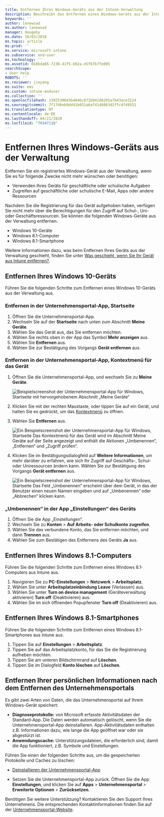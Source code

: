 ```yaml
---
title: Entfernen Ihres Windows-Geräts aus der Intune-Verwaltung
description: Beschreibt das Entfernen eines Windows-Geräts aus der Intune-Verwaltung
keywords: ''
author: lenewsad
ms.author: lanewsad
manager: dougeby
ms.date: 10/03/2018
ms.topic: article
ms.prod: ''
ms.service: microsoft-intune
ms.subservice: end-user
ms.technology: ''
ms.assetid: 018bda65-7238-41f5-b92a-e5f67b7fe085
searchScope:
- User help
ROBOTS: ''
ms.reviewer: jieyang
ms.suite: ems
ms.custom: intune-enduser
ms.collection: ''
ms.openlocfilehash: 1392530643b4846c871b942d8265a7b43ace3124
ms.sourcegitcommit: 7f17d6eb9dd41b031a6af4148863d2ffc4f49551
ms.translationtype: HT
ms.contentlocale: de-DE
ms.lasthandoff: 04/21/2020
ms.locfileid: "79347118"
---
```

# <a name="remove-your-windows-device-from-management"></a>Entfernen Ihres Windows-Geräts aus der Verwaltung

Entfernen Sie ein registriertes Windows-Gerät aus der Verwaltung, wenn Sie es für folgende Zwecke nicht mehr wünschen oder benötigen:  
* Verwenden Ihres Geräts für geschäftliche oder schulische Aufgaben 
* Zugreifen auf geschäftliche oder schulische E-Mail, Apps oder andere Ressourcen

Nachdem Sie die Registrierung für das Gerät aufgehoben haben, verfügen Sie nicht mehr über die Berechtigungen für den Zugriff auf Schul-, Uni- oder Geschäftsressourcen. Sie können die folgenden Windows-Geräte aus der Verwaltung entfernen.  
* Windows 10-Geräte 
* Windows 8.1-Computer
* Windows 8.1-Smartphone
 
Weitere Informationen dazu, was beim Entfernen Ihres Geräts aus der Verwaltung geschieht, finden Sie unter [Was geschieht, wenn Sie Ihr Gerät aus Intune entfernen?](what-happens-if-you-unenroll-your-device-from-intune-windows.md).  

## <a name="remove-your-windows-10-device"></a>Entfernen Ihres Windows 10-Geräts
Führen Sie die folgenden Schritte zum Entfernen eines Windows 10-Geräts aus der Verwaltung aus.

### <a name="remove-in-company-portal-app-home-page"></a>Entfernen in der Unternehmensportal-App, **Startseite**  

1. Öffnen Sie die Unternehmensportal-App.
2. Wechseln Sie auf der **Startseite** nach unten zum Abschnitt **Meine Geräte**.
3. Wählen Sie das Gerät aus, das Sie entfernen möchten.
3. Wählen Sie rechts oben in der App das Symbol **Mehr anzeigen** aus.
4. Wählen Sie **Entfernen** aus. 
5. Wählen Sie zur Bestätigung des Vorgangs **Gerät entfernen** aus.  

### <a name="remove-in-company-portal-app-device-context-menu"></a>Entfernen in der Unternehmensportal-App, Kontextmenü für das Gerät  

1. Öffnen Sie die Unternehmensportal-App, und wechseln Sie zu **Meine Geräte**.

    ![Beispielscreenshot der Unternehmensportal-App für Windows, Startseite mit hervorgehobenem Abschnitt „Meine Geräte“](./media/1809_CheckAccess_Context_Select_Device.png)

2. Klicken Sie mit der rechten Maustaste, oder tippen Sie auf ein Gerät, und halten Sie es gedrückt, um das [Kontextmenü](https://docs.microsoft.com//windows/uwp/design/controls-and-patterns/menus) zu öffnen.  

3. Wählen Sie **Entfernen** aus.  

    ![Ein Beispielscreenshot der Unternehmensportal-App für Windows, Startseite Das Kontextmenü für das Gerät wird im Abschnitt **Meine Geräte** auf der Seite angezeigt und enthält die Aktionen „Umbenennen“, „Entfernen“ und „Zugriff prüfen“.](./media/1809_DeviceContextMenu_Windows_CP.png)  

5. Klicken Sie im Bestätigungsdialogfeld auf **Weitere Informationen**, um mehr darüber zu erfahren, wie sich Ihr Zugriff auf Geschäfts-, Schul- oder Uniressourcen ändern kann. Wählen Sie zur Bestätigung des Vorgangs **Gerät entfernen** aus.   

     ![Ein Beispielscreenshot der Unternehmensportal-App für Windows, Startseite Das Feld „Umbenennen“ erscheint über dem Gerät, in das der Benutzer einen neuen Namen eingeben und auf „Umbenennen“ oder „Abbrechen“ klicken kann.](./media/1808_RemoveDevice_Popup.png)  


### <a name="remove-in-device-settings-app"></a>„Umbenennen“ in der App „Einstellungen“ des Geräts
1. Öffnen Sie die App „Einstellungen“. 
2. Wechseln Sie zu **Konten** > **Auf Arbeits- oder Schulkonto zugreifen**.
3. Wählen Sie das verbundene Konto, das Sie entfernen möchten, und dann **Trennen** aus.
4. Wählen Sie zum Bestätigen des Entfernens des Geräts **Ja** aus.

## <a name="remove-your-windows-81-computer"></a>Entfernen Ihres Windows 8.1-Computers
Führen Sie die folgenden Schritte zum Entfernen eines Windows 8.1-Computers aus Intune aus.

1. Navigieren Sie zu **PC-Einstellungen** > **Netzwerk** > **Arbeitsplatz**.
2. Wählen Sie unter **Arbeitsplatzeinbindung** **Leave** (Verlassen) aus.
3. Wählen Sie unter **Turn on device management** (Geräteverwaltung aktivieren) **Turn off** (Deaktivieren) aus.
4. Wählen Sie im sich öffnenden Popupfenster **Turn off** (Deaktivieren) aus.

## <a name="remove-your-windows-81-phone"></a>Entfernen Ihres Windows 8.1-Smartphones
Führen Sie die folgenden Schritte zum Entfernen eines Windows 8.1-Smartphones aus Intune aus.

1. Tippen Sie auf **Einstellungen** > **Arbeitsplatz**.
2. Tippen Sie auf das Arbeitsplatzkonto, für das Sie die Registrierung aufheben möchten.
3. Tippen Sie am unteren Bildschirmrand auf **Löschen**.
4. Tippen Sie im Dialogfeld **Konto löschen** auf **Löschen**.  
## <a name="removing-your-personal-information-after-removing-the-company-portal"></a>Entfernen Ihrer persönlichen Informationen nach dem Entfernen des Unternehmensportals  

Es gibt zwei Arten von Daten, die das Unternehmensportal auf Ihrem Windows-Gerät speichert:

- **Diagnoseprotokolle:** von Microsoft erfasste Aktivitätsdaten der Standard-App. Die Daten werden automatisch gelöscht, wenn Sie die Unternehmensportal-App deinstallieren. App-Aktivitätsdaten enthalten z.B. Informationen dazu, wie lange die App geöffnet war oder sie abgestürzt ist.
- **Anwendungscache:** Unterstützungsdateien, die erforderlich sind, damit die App funktioniert, z.B. Symbole und Einstellungen.

Führen Sie einen der folgenden Schritte aus, um die gespeicherten Protokolle und Caches zu löschen:

* [Deinstallieren der Unternehmensportal-App](https://support.microsoft.com/help/4028003/windows-10-uninstall-apps-and-programs) 

* Setzen Sie die Unternehmensportal-App zurück. Öffnen Sie die App **Einstellungen**, und klicken Sie auf **Apps** > **Unternehmensportal** > **Erweiterte Optionen** > **Zurücksetzen**. 

Benötigen Sie weitere Unterstützung? Kontaktieren Sie den Support Ihres Unternehmens. Die entsprechenden Kontaktinformationen finden Sie auf der [Unternehmensportal-Website](https://go.microsoft.com/fwlink/?linkid=2010980).
